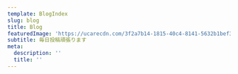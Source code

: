 ```yaml
---
template: BlogIndex
slug: blog
title: Blog
featuredImage: 'https://ucarecdn.com/3f2a7b14-1815-40c4-8141-5632b1bef3b5/'
subtitle: 毎日投稿頑張ります
meta:
  description: ''
  title: ''
---
```


